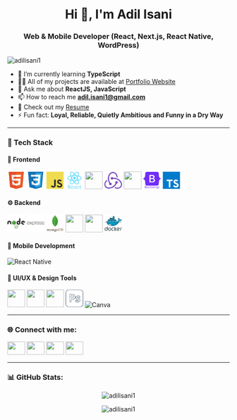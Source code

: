 <h1 align="center">Hi 👋, I'm Adil Isani</h1>
<h3 align="center">Web & Mobile Developer (React, Next.js, React Native, WordPress)</h3>

<p align="left">
  <img src="https://komarev.com/ghpvc/?username=adilisani1&label=Profile%20views&color=0e75b6&style=flat" alt="adilisani1" />
</p>

- 🌱 I’m currently learning **TypeScript**
- 👨‍💻 All of my projects are available at [Portfolio Website](https://portfolio-mu-six-24.vercel.app/)
- 💬 Ask me about **ReactJS, JavaScript**
- 📫 How to reach me **adil.isani1@gmail.com**
- 📄 Check out my [Resume](https://drive.google.com/file/d/15cx3HJ59tiEFMeC3mvNZvWwXeTlrZtQQ/view?usp=sharing)
- ⚡ Fun fact: **Loyal, Reliable, Quietly Ambitious and Funny in a Dry Way**

---

### 🧠 Tech Stack

#### 🎨 Frontend
<p align="left">
  <img src="https://raw.githubusercontent.com/devicons/devicon/master/icons/html5/html5-original.svg" width="40" height="40"/>
  <img src="https://raw.githubusercontent.com/devicons/devicon/master/icons/css3/css3-original.svg" width="40" height="40"/>
  <img src="https://raw.githubusercontent.com/devicons/devicon/master/icons/javascript/javascript-original.svg" width="40" height="40"/>
  <img src="https://raw.githubusercontent.com/devicons/devicon/master/icons/react/react-original-wordmark.svg" width="40" height="40"/>
  <img src="https://cdn.worldvectorlogo.com/logos/nextjs-2.svg" width="40" height="40"/>
  <img src="https://raw.githubusercontent.com/devicons/devicon/master/icons/redux/redux-original.svg" width="40" height="40"/>
  <img src="https://www.vectorlogo.zone/logos/tailwindcss/tailwindcss-icon.svg" width="40" height="40"/>
  <img src="https://raw.githubusercontent.com/devicons/devicon/master/icons/bootstrap/bootstrap-plain-wordmark.svg" width="40" height="40"/>
  <img src="https://raw.githubusercontent.com/devicons/devicon/master/icons/typescript/typescript-original.svg" width="40" height="40"/>
</p>

#### ⚙️ Backend
<p align="left">
  <img src="https://raw.githubusercontent.com/devicons/devicon/master/icons/nodejs/nodejs-original-wordmark.svg" width="40" height="40"/>
  <img src="https://raw.githubusercontent.com/devicons/devicon/master/icons/express/express-original-wordmark.svg" width="40" height="40"/>
  <img src="https://raw.githubusercontent.com/devicons/devicon/master/icons/mongodb/mongodb-original-wordmark.svg" width="40" height="40"/>
  <img src="https://www.vectorlogo.zone/logos/graphql/graphql-icon.svg" width="40" height="40"/>
  <img src="https://www.vectorlogo.zone/logos/firebase/firebase-icon.svg" width="40" height="40"/>
  <img src="https://raw.githubusercontent.com/devicons/devicon/master/icons/docker/docker-original-wordmark.svg" width="40" height="40"/>
</p>

#### 📱 Mobile Development
<p align="left">
  <img src="https://reactnative.dev/img/header_logo.svg" width="40" height="40" alt="React Native"/>
</p>

#### 🎨 UI/UX & Design Tools
<p align="left">
  <img src="https://www.vectorlogo.zone/logos/figma/figma-icon.svg" width="40" height="40"/>
  <img src="https://cdn.worldvectorlogo.com/logos/adobe-xd.svg" width="40" height="40"/>
  <img src="https://www.vectorlogo.zone/logos/adobe_illustrator/adobe_illustrator-icon.svg" width="40" height="40"/>
  <img src="https://raw.githubusercontent.com/devicons/devicon/master/icons/photoshop/photoshop-line.svg" width="40" height="40"/>
  <img src="https://upload.wikimedia.org/wikipedia/commons/3/3f/Canva_Logo.svg" width="40" height="40" alt="Canva"/>
</p>

---

### 🌐 Connect with me:
<p align="left">
  <a href="https://www.linkedin.com/in/aadil-isani/" target="blank"><img src="https://raw.githubusercontent.com/rahuldkjain/github-profile-readme-generator/master/src/images/icons/Social/linked-in-alt.svg" height="30" width="40" /></a>
  <a href="https://stackoverflow.com/users/9246665/muhammad-adil" target="blank"><img src="https://raw.githubusercontent.com/rahuldkjain/github-profile-readme-generator/master/src/images/icons/Social/stack-overflow.svg" height="30" width="40" /></a>
  <a href="https://fb.com/aadil.saleem2" target="blank"><img src="https://raw.githubusercontent.com/rahuldkjain/github-profile-readme-generator/master/src/images/icons/Social/facebook.svg" height="30" width="40" /></a>
  <a href="https://www.behance.net/adiisani" target="blank"><img src="https://raw.githubusercontent.com/rahuldkjain/github-profile-readme-generator/master/src/images/icons/Social/behance.svg" height="30" width="40" /></a>
</p>

---

### 📊 GitHub Stats:
<p align="center">
  <img src="https://github-readme-stats.vercel.app/api/top-langs?username=adilisani1&show_icons=true&locale=en&layout=compact" alt="adilisani1" />
</p>
<p align="center">
  <img src="https://github-readme-streak-stats.herokuapp.com/?user=adilisani1" alt="adilisani1" />
</p>
